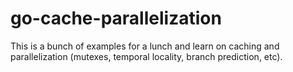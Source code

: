 # go-cache-parallelization
This is a bunch of examples for a lunch and learn on caching and parallelization (mutexes, temporal locality, branch prediction, etc).

